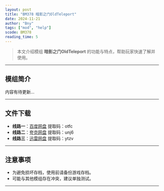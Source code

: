 ```yaml
---
layout: post
title: "BM378 暗影之门OldTeleport"
date: 2024-11-21
author: "Bny"
tags: ["mod", "help"]
scode: BM378
reading_time: 5
---
```


> 本文介绍模组 **暗影之门OldTeleport** 的功能与特点，帮助玩家快速了解并使用。

---

## 模组简介

内容有待更新...

---


## 文件下载
- **线路一**：[百度网盘](https://pan.baidu.com/s/1Y-rWm0FJL8-wroOigtHeFA?pwd=otfc)  提取码：otfc  
- **线路二**：[夸克网盘](https://pan.quark.cn/s/61e127b6607d?pwd=unj6)  提取码：unj6  
- **线路三**：[迅雷网盘](https://pan.xunlei.com/s/VOCCbX5N1cNxT-ot__-kdKo_A1?pwd=ytzv)  提取码：ytzv  

---

## 注意事项
- 为避免损坏存档，使用前请备份游戏存档。
- 可能与其他模组存在冲突，建议单独测试。

---

